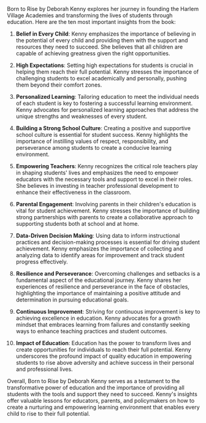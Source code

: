 Born to Rise by Deborah Kenny explores her journey in founding the Harlem Village Academies and transforming the lives of students through education. Here are the ten most important insights from the book:

1. **Belief in Every Child**: Kenny emphasizes the importance of believing in the potential of every child and providing them with the support and resources they need to succeed. She believes that all children are capable of achieving greatness given the right opportunities.

2. **High Expectations**: Setting high expectations for students is crucial in helping them reach their full potential. Kenny stresses the importance of challenging students to excel academically and personally, pushing them beyond their comfort zones.

3. **Personalized Learning**: Tailoring education to meet the individual needs of each student is key to fostering a successful learning environment. Kenny advocates for personalized learning approaches that address the unique strengths and weaknesses of every student.

4. **Building a Strong School Culture**: Creating a positive and supportive school culture is essential for student success. Kenny highlights the importance of instilling values of respect, responsibility, and perseverance among students to create a conducive learning environment.

5. **Empowering Teachers**: Kenny recognizes the critical role teachers play in shaping students' lives and emphasizes the need to empower educators with the necessary tools and support to excel in their roles. She believes in investing in teacher professional development to enhance their effectiveness in the classroom.

6. **Parental Engagement**: Involving parents in their children's education is vital for student achievement. Kenny stresses the importance of building strong partnerships with parents to create a collaborative approach to supporting students both at school and at home.

7. **Data-Driven Decision Making**: Using data to inform instructional practices and decision-making processes is essential for driving student achievement. Kenny emphasizes the importance of collecting and analyzing data to identify areas for improvement and track student progress effectively.

8. **Resilience and Perseverance**: Overcoming challenges and setbacks is a fundamental aspect of the educational journey. Kenny shares her experiences of resilience and perseverance in the face of obstacles, highlighting the importance of maintaining a positive attitude and determination in pursuing educational goals.

9. **Continuous Improvement**: Striving for continuous improvement is key to achieving excellence in education. Kenny advocates for a growth mindset that embraces learning from failures and constantly seeking ways to enhance teaching practices and student outcomes.

10. **Impact of Education**: Education has the power to transform lives and create opportunities for individuals to reach their full potential. Kenny underscores the profound impact of quality education in empowering students to rise above adversity and achieve success in their personal and professional lives.

Overall, Born to Rise by Deborah Kenny serves as a testament to the transformative power of education and the importance of providing all students with the tools and support they need to succeed. Kenny's insights offer valuable lessons for educators, parents, and policymakers on how to create a nurturing and empowering learning environment that enables every child to rise to their full potential.